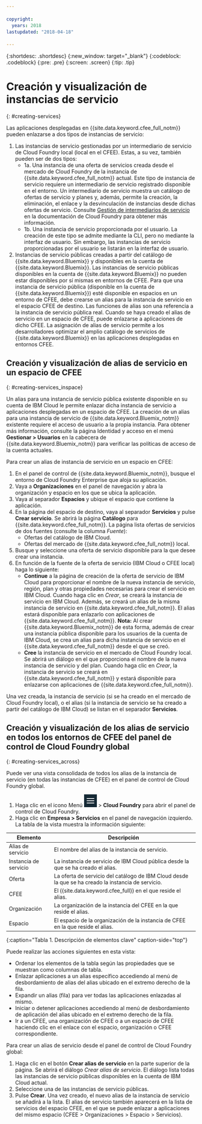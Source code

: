 ```yaml
---

copyright:
  years: 2018
lastupdated: "2018-04-18"

---
```


{:shortdesc: .shortdesc}
{:new_window: target="_blank"}
{:codeblock: .codeblock}
{:pre: .pre}
{:screen: .screen}
{:tip: .tip}

# Creación y visualización de instancias de servicio
{: #creating-services}

Las aplicaciones desplegadas en {{site.data.keyword.cfee_full_notm}} pueden enlazarse a dos tipos de instancias de servicio:
1. Las instancias de servicio gestionadas por un intermediario de servicio de Cloud Foundry local (local en el CFEE). Estas, a su vez, también pueden ser de dos tipos:
   *  1a. Una instancia de una oferta de servicios creada desde el mercado de Cloud Foundry de la instancia de {{site.data.keyword.cfee_full_notm}} actual. Este tipo de instancia de servicio requiere un intermediario de servicio registrado disponible en el entorno. Un intermediario de servicio muestra un catálogo de ofertas de servicio y planes y, además, permite la creación, la eliminación, el enlace y la desvinculación de instancias desde dichas ofertas de servicio. Consulte [Gestión de intermediarios de servicio](https://docs.cloudfoundry.org/services/managing-service-brokers.html) en la documentación de Cloud Foundry para obtener más información.
   * 1b. Una instancia de servicio proporcionada por el usuario. La creación de este tipo se admite mediante la CLI, pero no mediante la interfaz de usuario. Sin embargo, las instancias de servicio proporcionadas por el usuario se listarán en la interfaz de usuario.
2. Instancias de servicio públicas creadas a partir del catálogo de {{site.data.keyword.Bluemix}} y disponibles en la cuenta de {{site.data.keyword.Bluemix}}.
Las instancias de servicio públicas disponibles en la cuenta de {{site.data.keyword.Bluemix}} no pueden estar disponibles por sí mismas en entornos de CFEE.  Para que una instancia de servicio pública (disponible en la cuenta de {{site.data.keyword.Bluemix}}) esté disponible en espacios en un entorno de CFEE, debe crearse un alias para la instancia de servicio en el espacio CFEE de destino. Las funciones de alias son una referencia a la instancia de servicio pública real.  Cuando se haya creado el alias de servicio en un espacio de CFEE, puede enlazarse a aplicaciones de dicho CFEE.  La asignación de alias de servicio permite a los desarrolladores optimizar el amplio catálogo de servicios de {{site.data.keyword.Bluemix}} en las aplicaciones desplegadas en entornos CFEE.


## Creación y visualización de alias de servicio en un espacio de CFEE
{: #creating-services_inspace}

Un alias para una instancia de servicio pública existente disponible en su cuenta de IBM Cloud le permite enlazar dicha instancia de servicio a aplicaciones desplegadas en un espacio de CFEE. La creación de un alias para una instancia de servicio de {{site.data.keyword.Bluemix_notm}} existente requiere el acceso de usuario a la propia instancia. Para obtener más información, consulte la página Identidad y acceso en el menú **Gestionar > Usuarios** en la cabecera de {{site.data.keyword.Bluemix_notm}} para verificar las políticas de acceso de la cuenta actuales.

Para crear un alias de instancia de servicio en un espacio en CFEE:

1. En el panel de control de {{site.data.keyword.Bluemix_notm}}, busque el entorno de Cloud Foundry Enterprise que aloja su aplicación.
2. Vaya a **Organizaciones** en el panel de navegación y abra la organización y espacio en los que se ubica la aplicación.
3. Vaya al separador **Espacios** y ubique el espacio que contiene la aplicación.
4. En la página del espacio de destino, vaya al separador **Servicios** y pulse **Crear servicio**.  Se abrirá la página **Catálogo** para {{site.data.keyword.cfee_full_notm}}.  La página lista ofertas de servicios de dos fuentes (consulte la columna _Fuente_):
   * Ofertas del catálogo de IBM Cloud.
   * Ofertas del mercado de {{site.data.keyword.cfee_full_notm}} local.
5. Busque y seleccione una oferta de servicio disponible para la que desee crear una instancia.
6. En función de la fuente de la oferta de servicio (IBM Cloud o CFEE local) haga lo siguiente:
   * **Continue** a la página de creación de la oferta de servicio de IBM Cloud para proporcionar el nombre de la nueva instancia de servicio, región, plan y otras propiedades necesarias para crear el servicio en IBM Cloud.  Cuando haga clic en *Crear*, se creará la instancia de servicio en IBM Cloud.  Además, se creará un alias de la misma instancia de servicio en {{site.data.keyword.cfee_full_notm}}.  El alias estará disponible para enlazarlo con aplicaciones de {{site.data.keyword.cfee_full_notm}}.
   **Nota:** Al crear {{site.data.keyword.Bluemix_notm}} de esta forma, además de crear una instancia pública disponible para los usuarios de la cuenta de IBM Cloud, se crea un alias para dicha instancia de servicio en el {{site.data.keyword.cfee_full_notm}} desde el que se creó.
   * **Cree** la instancia de servicio en el mercado de Cloud Foundry local. Se abrirá un diálogo en el que proporciona el nombre de la nueva instancia de servicio y del plan. Cuando haga clic en *Crear*, la instancia de servicio se creará en {{site.data.keyword.cfee_full_notm}} y estará disponible para enlazarse con aplicaciones de {{site.data.keyword.cfee_full_notm}}.

Una vez creada, la instancia de servicio (si se ha creado en el mercado de Cloud Foundry local), o el alias (si la instancia de servicio se ha creado a partir del catálogo de IBM Cloud) se listan en el separador **Servicios**.


## Creación y visualización de los alias de servicio en todos los entornos de CFEE del panel de control de Cloud Foundry global
{: #creating-services_across}

Puede ver una vista consolidada de todos los alias de la instancia de servicio (en todas las instancias de CFEE) en el panel de control de Cloud Foundry global.

1. Haga clic en el icono Menú ![Comprobación de cuenta](img/HamburgerMenu.png "Captura de pantalla que muestra el icono de menú") > **Cloud Foundry** para abrir el panel de control de Cloud Foundry.
2. Haga clic en **Empresa > Servicios** en el panel de navegación izquierdo.
La tabla de la vista muestra la información siguiente:

| Elemento   | Descripción |
|-----------|---------------|
| Alias de servicio | El nombre del alias de la instancia de servicio. |
| Instancia de servicio | La instancia de servicio de IBM Cloud pública desde la que se ha creado el alias. |
| Oferta | La oferta de servicio del catálogo de IBM Cloud desde la que se ha creado la instancia de servicio. |
| CFEE | El {{site.data.keyword.cfee_full}} en el que reside el alias. |
| Organización | La organización de la instancia del CFEE en la que reside el alias. |
| Espacio | El espacio de la organización de la instancia de CFEE en la que reside el alias. |
{:caption="Tabla 1. Descripción de elementos clave" caption-side="top"}

Puede realizar las acciones siguientes en esta vista:
* Ordenar los elementos de la tabla según las propiedades que se muestran como columnas de tabla.
* Enlazar aplicaciones a un alias específico accediendo al menú de desbordamiento de alias del alias ubicado en el extremo derecho de la fila.
* Expandir un alias (fila) para ver todas las aplicaciones enlazadas al mismo.
* Iniciar o detener aplicaciones accediendo al menú de desbordamiento de aplicación del alias ubicado en el extremo derecho de la fila.
* Ir a un CFEE, una organización de CFEE o a un espacio de CFEE haciendo clic en el enlace con el espacio, organización o CFEE correspondiente.

Para crear un alias de servicio desde el panel de control de Cloud Foundry global:
1. Haga clic en el botón **Crear alias de servicio** en la parte superior de la página. Se abrirá el diálogo _Crear alias de servicio_.  El diálogo lista todas las instancias de servicio públicas disponibles en la cuenta de IBM Cloud actual.
2. Seleccione una de las instancias de servicio públicas.
3. Pulse **Crear**. Una vez creado, el nuevo alias de la instancia de servicio se añadirá a la lista.
El alias de servicio también aparecerá en la lista de servicios del espacio CFEE, en el que se puede enlazar a aplicaciones del mismo espacio (CFEE > Organizaciones > Espacio > Servicios).


